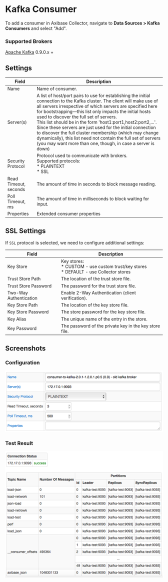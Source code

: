 # Kafka Consumer

To add a consumer in Axibase Collector, navigate to **Data Sources > Kafka Consumers** and select "Add".

### Supported Brokers

[Apache Kafka](https://kafka.apache.org) 0.9.0.x +

## Settings

**Field** | **Description**
--------- | ---------------
Name | Name of consumer.
Server(s) | A list of host/port pairs to use for establishing the initial connection to the Kafka cluster. The client will make use of all servers irrespective of which servers are specified here for bootstrapping—this list only impacts the initial hosts used to discover the full set of servers.<br>This list should be in the form 'host1:port1,host2:port2,...'.<br>Since these servers are just used for the initial connection to discover the full cluster membership (which may change dynamically), this list need not contain the full set of servers (you may want more than one, though, in case a server is down)
Security Protocol | Protocol used to communicate with brokers.<br>Supported protocols:<br>\* PLAINTEXT<br>\* SSL
Read Timeout, seconds | The amount of time in seconds to block message reading.
Poll Timeout, ms | The amount of time in milliseconds to block waiting for input.
Properties | Extended consumer properties

## SSL Settings

If `SSL` protocol is selected, we need to configure additional settings:

**Field** | **Description**
--------- | ---------------
Key Store | Key stores:<br>\* CUSTOM - use custom trust/key stores<br>\* DEFAULT - use Collector stores
Trust Store Path | The location of the trust store file.
Trust Store Password | The password for the trust store file.
Two-Way Authentication | Enable 2-Way Authentication (client verification).
Key Store Path | The location of the key store file.
Key Store Password | The store password for the key store file.
Key Alias | The unique name of the entry in the store.
Key Password | The password of the private key in the key store file.

## Screenshots

### Configuration
![Kafka Consumer Configuration Example](images/kafka_consumer_configuration.png)

### Test Result
![Kafka Consumer Test Results](images/kafka_consumer_test_results.png)
